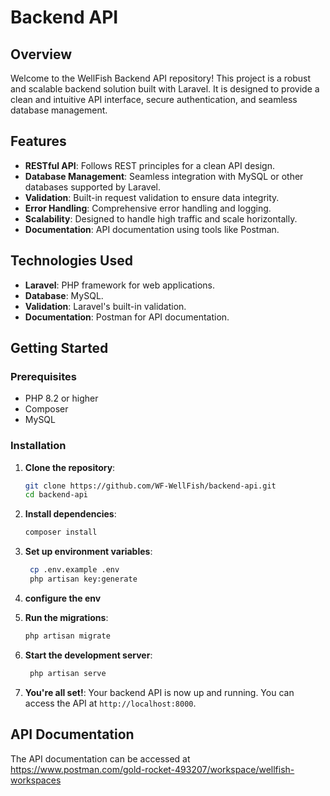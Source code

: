 # Backend API

## Overview

Welcome to the WellFish Backend API repository! This project is a robust and scalable backend solution built with Laravel. It is designed to provide a clean and intuitive API interface, secure authentication, and seamless database management.

## Features

- **RESTful API**: Follows REST principles for a clean API design.
- **Database Management**: Seamless integration with MySQL or other databases supported by Laravel.
- **Validation**: Built-in request validation to ensure data integrity.
- **Error Handling**: Comprehensive error handling and logging.
- **Scalability**: Designed to handle high traffic and scale horizontally.
- **Documentation**: API documentation using tools like Postman.

## Technologies Used

- **Laravel**: PHP framework for web applications.
- **Database**: MySQL.
- **Validation**: Laravel's built-in validation.
- **Documentation**: Postman for API documentation.

## Getting Started

### Prerequisites

- PHP 8.2 or higher
- Composer
- MySQL

### Installation

1. **Clone the repository**:
   ```bash
   git clone https://github.com/WF-WellFish/backend-api.git
   cd backend-api

2. **Install dependencies**:
   ```bash
   composer install

3. **Set up environment variables**:
   ```bash
    cp .env.example .env
    php artisan key:generate

4. **configure the env**

5. **Run the migrations**:
   ```bash
   php artisan migrate

6. **Start the development server**:
   ```bash
    php artisan serve

7. **You're all set!**:
    Your backend API is now up and running. You can access the API at `http://localhost:8000`.

## API Documentation
The API documentation can be accessed at https://www.postman.com/gold-rocket-493207/workspace/wellfish-workspaces


